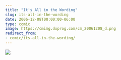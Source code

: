 ```yaml
---
title: "It's All in the Wording"
slug: its-all-in-the-wording
date: 2006-12-08T00:00:00-06:00
type: comic
image: https://cmimg.dxprog.com/cm_20061208_d.png
redirect_from:
- comic/its-all-in-the-wording/
---
```

[![](https://cmimg.dxprog.com/cm_20061208_d.png)](https://cmimg.dxprog.com/cm_20061208_d.png)


